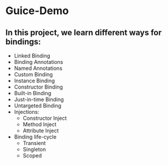 # Guice-Demo

## In this project, we learn different ways for bindings:
- Linked Binding
- Binding Annotations
- Named Annotations
- Custom Binding
- Instance Binding
- Constructor Binding
- Built-in Binding
- Just-in-time Binding
- Untargeted Binding
- Injections:
  - Constructor Inject
  - Method Inject
  - Attribute Inject
- Binding life-cycle
  - Transient
  - Singleton
  - Scoped
